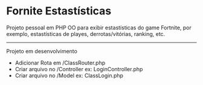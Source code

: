 # Fornite Estastísticas

Projeto pessoal em PHP OO para exibir estastísticas do game Fortnite, por exemplo, estastísticas de playes, derrotas/vitórias, ranking, etc.

-----------------------------------------------------------
Projeto em desenvolvimento

* Adicionar Rota em /ClassRouter.php
* Criar arquivo no /Controller ex: LoginController.php
* Criar arquivo no /Model ex: ClassLogin.php
